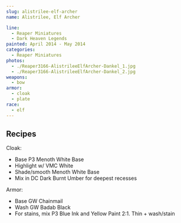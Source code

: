 ```yaml
---
slug: alistrilee-elf-archer
name: Alistrilee, Elf Archer

line:
  - Reaper Miniatures
  - Dark Heaven Legends
painted: April 2014 - May 2014
categories:
  - Reaper Miniatures
photos:
  - ./Reaper3166-AlistrileeElfArcher-Dankel_1.jpg
  - ./Reaper3166-AlistrileeElfArcher-Dankel_2.jpg
weapons:
  - bow
armor:
  - cloak
  - plate
race:
  - elf
---
```


## Recipes

Cloak:

- Base P3 Menoth White Base
- Highlight w/ VMC White
- Shade/smooth Menoth White Base
- Mix in DC Dark Burnt Umber for deepest recesses

Armor:

- Base GW Chainmail
- Wash GW Badab Black
- For stains, mix P3 Blue Ink and Yellow Paint 2:1. Thin + wash/stain

